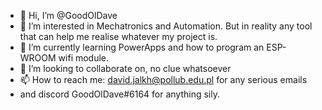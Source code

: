 - 👋 Hi, I’m @GoodOlDave
- 👀 I’m interested in Mechatronics and Automation. But in reality any tool that can help me realise whatever my project is.
- 🌱 I’m currently learning PowerApps and how to program an ESP-WROOM wifi module.
- 💞️ I’m looking to collaborate on, no clue whatsoever
- 📫 How to reach me: david.jalkh@pollub.edu.pl for any serious emails
- and discord GoodOlDave#6164 for anything sily.
